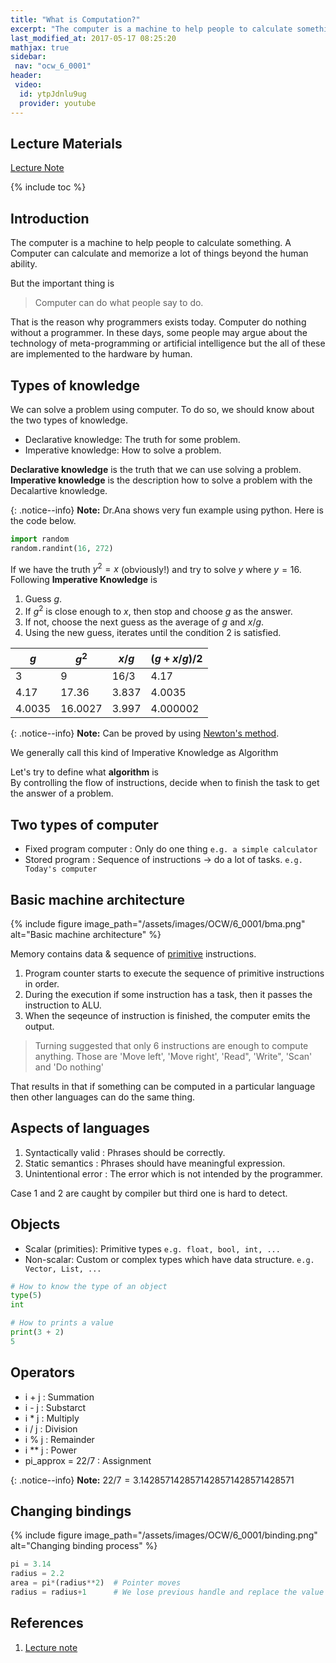 ```yaml
---
title: "What is Computation?"
excerpt: "The computer is a machine to help people to calculate something. A Computer can calculate and memorize a lot of things beyond the human ability."
last_modified_at: 2017-05-17 08:25:20
mathjax: true
sidebar:
 nav: "ocw_6_0001"
header:
 video:
  id: ytpJdnlu9ug
  provider: youtube
---
```


## Lecture Materials

[Lecture Note](https://ocw.mit.edu/courses/electrical-engineering-and-computer-science/6-0001-introduction-to-computer-science-and-programming-in-python-fall-2016/lecture-slides-code/MIT6_0001F16_Lec1.pdf)

{% include toc %}

## Introduction

The computer is a machine to help people to calculate something. A Computer can calculate and memorize a lot of things beyond the human ability.

But the important thing is

>Computer can do what people say to do.

That is the reason why programmers exists today. Computer do nothing without a programmer. In these days, some people may argue about the technology of meta-programming or artificial intelligence but the all of these are implemented to the hardware by human.

<!--more-->

## Types of knowledge

We can solve a problem using computer. To do so, we should know about the two types of knowledge.

*	<a>Declarative knowledge</a>: The truth for some problem.
*	<a>Imperative knowledge</a>: How to solve a problem.

**Declarative knowledge** is the truth that we can use solving a problem.
**Imperative knowledge** is the description how to solve a problem with the Decalartive knowledge.

{: .notice--info}
**Note:** Dr.Ana shows very fun example using python. Here is the code below.

```python
import random
random.randint(16, 272)
```

If we have the truth $y^2 = x$ (obviously!) and try to solve $y$ where $y = 16$.
Following **Imperative Knowledge** is

1.	Guess $g$.
2.	If $g^2$ is close enough to $x$, then stop and choose $g$ as the answer.
3.	If not, choose the next guess as the average of $g$ and $x/g$.
4.	Using the new guess, iterates until the condition 2 is satisfied.

|$g$|$g^2$|$x/g$|$(g + x/g)/2$|
|---|---|---|---|
|3|9|16/3|4.17|
|4.17|17.36|3.837|4.0035|
|4.0035|16.0027|3.997|4.000002|

{: .notice--info}
**Note:** Can be proved by using [Newton's method](https://en.wikipedia.org/wiki/Newton%27s_method).

We generally call this kind of Imperative Knowledge as <a>Algorithm</a>

Let's try to define what **algorithm** is
<br>
By controlling the flow of instructions, decide when to finish the task to get the answer of a problem.

## Two types of computer

*	Fixed program computer : Only do one thing `e.g. a simple calculator`
*	Stored program : Sequence of instructions -> do a lot of tasks. `e.g. Today's computer`

## Basic machine architecture

{% include figure image_path="/assets/images/OCW/6_0001/bma.png" alt="Basic machine architecture" %}

<a>Memory</a> contains data & sequence of <ins>primitive</ins> instructions.

1. Program counter starts to execute the sequence of primitive instructions in order.
2. During the execution if some instruction has a task, then it passes the instruction to ALU.
3. When the seqeunce of instruction is finished, the computer emits the output.

>Turning suggested that only 6 instructions are enough to compute anything. Those are 'Move left', 'Move right', 'Read", 'Write", 'Scan' and 'Do nothing'

That results in that if something can be computed in a particular language then other languages can do the same thing.

## Aspects of languages

1.	<a>Syntactically valid</a> : Phrases should be correctly.
2.	<a>Static semantics</a> : Phrases should have meaningful expression.
3.	<a>Unintentional error</a> : The error which is not intended by the programmer.

Case 1 and 2 are caught by compiler but third one is hard to detect.

## Objects

*	<a>Scalar (primities):</a> Primitive types `e.g. float, bool, int, ...`
*	<a>Non-scalar:</a> Custom or complex types which have data structure. `e.g. Vector, List, ...`

~~~python
# How to know the type of an object
type(5)
int

# How to prints a value
print(3 + 2) 
5
~~~

## Operators

*	i + j : Summation
*	i - j : Substarct
*	i * j : Multiply
*	i / j : Division
*	i % j : Remainder
*	i ** j : Power
*	pi_approx = 22/7 : Assignment

{: .notice--info}
**Note:** $22/7 = 3.1428571428571428571428571428571$

## Changing bindings

{% include figure image_path="/assets/images/OCW/6_0001/binding.png" alt="Changing binding process" %}

~~~python
pi = 3.14
radius = 2.2
area = pi*(radius**2)  # Pointer moves
radius = radius+1      # We lose previous handle and replace the value as new.
~~~

## References

1.	[Lecture note](https://ocw.mit.edu/courses/electrical-engineering-and-computer-science/6-0001-introduction-to-computer-science-and-programming-in-python-fall-2016/lecture-slides-code/MIT6_0001F16_Lec1.pdf)
